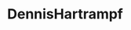 ---
title: DennisHartrampf
github: https://github.com/DennisHartrampf
mode: light
transition: 1s
score: 71.0
archetype:
- Descriptive
---